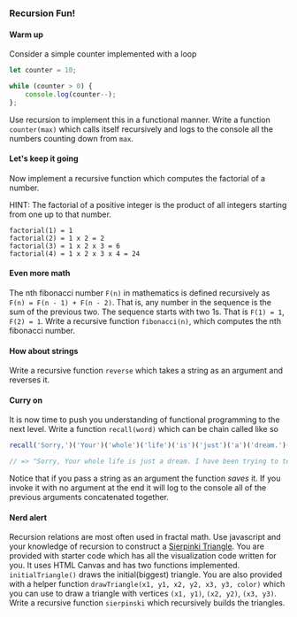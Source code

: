### Recursion Fun!

#### Warm up

Consider a simple counter implemented with a loop

``` javascript
let counter = 10;

while (counter > 0) {
    console.log(counter--);
};
```

Use recursion to implement this in a functional manner. Write a
function `counter(max)` which calls itself recursively and logs to the
console all the numbers counting down from `max`.

#### Let's keep it going

Now implement a recursive function which computes the factorial of a
number.

HINT: The factorial of a positive integer is the product of all
integers starting from one up to that number.

```
factorial(1) = 1
factorial(2) = 1 x 2 = 2
factorial(3) = 1 x 2 x 3 = 6
factorial(4) = 1 x 2 x 3 x 4 = 24
```

#### Even more math

The nth fibonacci number `F(n)` in mathematics is defined recursively
as `F(n) = F(n - 1) + F(n - 2)`. That is, any number in the
sequence is the sum of the previous two. The sequence starts with two
1s. That is `F(1) = 1`, `F(2) = 1`. Write a recursive function
`fibonacci(n)`, which computes the nth fibonacci number.

#### How about strings

Write a recursive function `reverse` which takes a string as an
argument and reverses it.

#### Curry on

It is now time to push you understanding of functional programming to
the next level. Write a function `recall(word)` which can be chain
called like so 

``` javascript
recall('Sorry,')('Your')('whole')('life')('is')('just')('a')('dream.')('I')('have')('been')('trying')('to')('tell')('you,')('someone')('has')('erased')('your')('memory.')();

// => "Sorry, Your whole life is just a dream. I have been trying to tell you, someone has erased your memory. "
```
Notice that if you pass a string as an argument the function *saves*
it. If you invoke it with no argument at the end it will log to the
console all of the previous arguments concatenated together. 

#### Nerd alert

Recursion relations are most often used in fractal math. Use
javascript and your knowledge of recursion to construct a
[Sierpinki Triangle](https://en.wikipedia.org/wiki/Sierpinski_triangle). You
are provided with starter code which has all the visualization code
written for you. It uses HTML Canvas and has two functions
implemented. `initialTriangle()` draws the initial(biggest) triangle. You
are also provided with a helper function `drawTriangle(x1, y1, x2, y2,
x3, y3, color)` which you can use to draw a triangle with vertices
`(x1, y1)`, `(x2, y2)`, `(x3, y3)`. Write a recursive function
`sierpinski` which recursively builds the triangles. 
